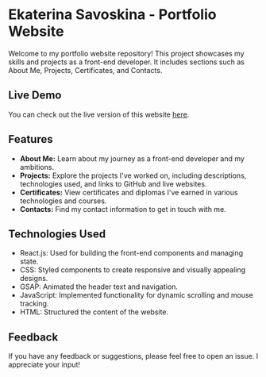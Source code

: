# Ekaterina Savoskina - Portfolio Website

Welcome to my portfolio website repository! This project showcases my skills and projects as a front-end developer. It includes sections such as About Me, Projects, Certificates, and Contacts.

## Live Demo

You can check out the live version of this website [here]([https://your-portfolio-website-url.com](https://main--ekaterina-savoskina.netlify.app/)).

## Features

- **About Me:** Learn about my journey as a front-end developer and my ambitions.
- **Projects:** Explore the projects I've worked on, including descriptions, technologies used, and links to GitHub and live websites.
- **Certificates:** View certificates and diplomas I've earned in various technologies and courses.
- **Contacts:** Find my contact information to get in touch with me.

## Technologies Used

- React.js: Used for building the front-end components and managing state.
- CSS: Styled components to create responsive and visually appealing designs.
- GSAP: Animated the header text and navigation.
- JavaScript: Implemented functionality for dynamic scrolling and mouse tracking.
- HTML: Structured the content of the website.

## Feedback

If you have any feedback or suggestions, please feel free to open an issue. I appreciate your input!
